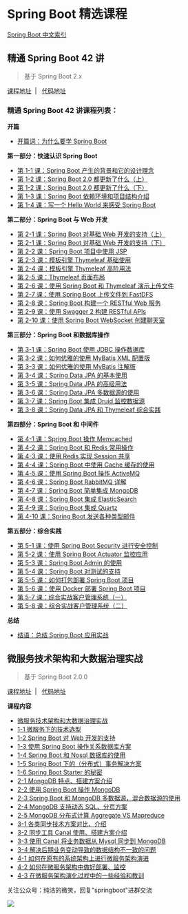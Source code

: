 # Spring Boot 精选课程

[Spring Boot 中文索引](https://github.com/ityouknow/awesome-spring-boot)

## 精通 Spring Boot 42 讲

> 基于 Spring Boot 2.x

[课程地址](https://gitbook.cn/m/mazi/comp/column?columnId=5b86228ce15aa17d68b5b55a&sceneId=d38dc800ab5e11e8b2dcb7c25abec89c) &nbsp;| &nbsp; [代码地址](https://github.com/ityouknow/spring-boot-leaning/tree/gitbook_column2.0)

### 精通 Spring Boot 42 讲课程列表：

**开篇** 

- [开篇词：为什么要学 Spring Boot](https://gitbook.cn/gitchat/column/5b86228ce15aa17d68b5b55a/topic/5b864c65e15aa17d68b5db58)

**第一部分：快速认识 Spring Boot** 

- [第 1-1 课：Spring Boot 产生的背景和它的设计理念](https://gitbook.cn/gitchat/column/5b86228ce15aa17d68b5b55a/topic/5b93c957780fdb5e97d2f35c)
- [第 1-2 课：Spring Boot 2.0 都更新了什么（上）](https://gitbook.cn/gitchat/column/5b86228ce15aa17d68b5b55a/topic/5b93c99c780fdb5e97d2f365)
- [第 1-2 课：Spring Boot 2.0 都更新了什么（下）](https://gitbook.cn/gitchat/column/5b86228ce15aa17d68b5b55a/topic/5b968861780fdb5e97d3e157)
- [第 1-3 课：Spring Boot 依赖环境和项目结构介绍](https://gitbook.cn/gitchat/column/5b86228ce15aa17d68b5b55a/topic/5ba8556f0110e7701d25dd95)
- [第 1-4 课：写一个 Hello World 来感受 Spring Boot](https://gitbook.cn/gitchat/column/5b86228ce15aa17d68b5b55a/topic/5bab5a670110e7701d268e21)

**第二部分：Spring Boot 与 Web 开发** 

- [第 2-1 课：Spring Boot 对基础 Web 开发的支持（上）](https://gitbook.cn/gitchat/column/5b86228ce15aa17d68b5b55a/topic/5baca42d80460e6b3d6f7a4d)
- [第 2-1 课：Spring Boot 对基础 Web 开发的支持（下）](https://gitbook.cn/gitchat/column/5b86228ce15aa17d68b5b55a/topic/5baca87d80460e6b3d6f7abc)
- [第 2-2 课：Spring Boot 项目中使用 JSP](https://gitbook.cn/gitchat/column/5b86228ce15aa17d68b5b55a/topic/5bbac47b9ccd7c1379f25eab)
- [第 2-3 课：模板引擎 Thymeleaf 基础使用](https://gitbook.cn/gitchat/column/5b86228ce15aa17d68b5b55a/topic/5bbd7a209ccd7c1379f30479)
- [第 2-4 课：模板引擎 Thymeleaf 高阶用法](https://gitbook.cn/gitchat/column/5b86228ce15aa17d68b5b55a/topic/5bc3fef8046eb7300661202e)
- [第 2-5 课：Thymeleaf 页面布局](https://gitbook.cn/gitchat/column/5b86228ce15aa17d68b5b55a/topic/5bc6a9cd42d7d32f50f19a2a)
- [第 2-6 课：使用 Spring Boot 和 Thymeleaf 演示上传文件](https://gitbook.cn/gitchat/column/5b86228ce15aa17d68b5b55a/topic/5bcd32eb211d0e68b1b70599)
- [第 2-7 课：使用 Spring Boot 上传文件到 FastDFS](https://gitbook.cn/gitchat/column/5b86228ce15aa17d68b5b55a/topic/5bcfdff8211d0e68b1b7b079)
- [第 2-8 课：Spring Boot 构建一个 RESTful Web 服务](https://gitbook.cn/gitchat/column/5b86228ce15aa17d68b5b55a/topic/5bd67b898b3f803a63ef9e70)
- [第 2-9 课：使用 Swagger 2 构建 RESTful APIs](https://gitbook.cn/gitchat/column/5b86228ce15aa17d68b5b55a/topic/5bd910d38b3f803a63f02463)
- [第 2-10 课：使用 Spring Boot WebSocket 创建聊天室](https://gitbook.cn/gitchat/column/5b86228ce15aa17d68b5b55a)

**第三部分：Spring Boot 和数据库操作**  

- [第 3-1 课：Spring Boot 使用 JDBC 操作数据库](https://gitbook.cn/gitchat/column/5b86228ce15aa17d68b5b55a)
- [第 3-2 课：如何优雅的使用 MyBatis XML 配置版](https://gitbook.cn/gitchat/column/5b86228ce15aa17d68b5b55a)
- [第 3-3 课：如何优雅的使用 MyBatis 注解版](https://gitbook.cn/gitchat/column/5b86228ce15aa17d68b5b55a)
- [第 3-4 课：Spring Data JPA 的基本使用](https://gitbook.cn/gitchat/column/5b86228ce15aa17d68b5b55a)
- [第 3-5 课：Spring Data JPA 的高级用法](https://gitbook.cn/gitchat/column/5b86228ce15aa17d68b5b55a)
- [第 3-6 课：Spring Data JPA 多数据源的使用](https://gitbook.cn/gitchat/column/5b86228ce15aa17d68b5b55a)
- [第 3-7 课：Spring Boot  集成 Druid 监控数据源](https://gitbook.cn/gitchat/column/5b86228ce15aa17d68b5b55a)
- [第 3-8 课：Spring Data JPA 和 Thymeleaf 综合实践](https://gitbook.cn/gitchat/column/5b86228ce15aa17d68b5b55a)

**第四部分：Spring Boot 和 中间件**    

- [第 4-1 课：Spring Boot 操作 Memcached](https://gitbook.cn/gitchat/column/5b86228ce15aa17d68b5b55a)
- [第 4-2 课：Spring Boot 和 Redis 常用操作](https://gitbook.cn/gitchat/column/5b86228ce15aa17d68b5b55a)
- [第 4-3 课：使用 Redis 实现 Session 共享](https://gitbook.cn/gitchat/column/5b86228ce15aa17d68b5b55a)
- [第 4-4 课：Spring Boot 中使用 Cache 缓存的使用](https://gitbook.cn/gitchat/column/5b86228ce15aa17d68b5b55a)
- [第 4-5 课：使用 Spring Boot 操作 ActiveMQ](https://gitbook.cn/gitchat/column/5b86228ce15aa17d68b5b55a)
- [第 4-6 课：Spring Boot  RabbitMQ 详解](https://gitbook.cn/gitchat/column/5b86228ce15aa17d68b5b55a)
- [第 4-7 课：Spring Boot 简单集成 MongoDB](https://gitbook.cn/gitchat/column/5b86228ce15aa17d68b5b55a)
- [第 4-8 课：Spring Boot 集成 ElasticSearch](https://gitbook.cn/gitchat/column/5b86228ce15aa17d68b5b55a)
- [第 4-9 课：Spring Boot 集成 Quartz](https://gitbook.cn/gitchat/column/5b86228ce15aa17d68b5b55a)
- [第 4-10 课：Spring Boot 发送各种类型邮件](https://gitbook.cn/gitchat/column/5b86228ce15aa17d68b5b55a)

**第五部分：综合实践**  

- [第 5-1 课：使用 Spring Boot Security 进行安全控制](https://gitbook.cn/gitchat/column/5b86228ce15aa17d68b5b55a)
- [第 5-2 课：使用 Spring Boot Actuator 监控应用](https://gitbook.cn/gitchat/column/5b86228ce15aa17d68b5b55a)
- [第 5-3 课：Spring Boot Admin 的使用](https://gitbook.cn/gitchat/column/5b86228ce15aa17d68b5b55a)
- [第 5-4 课：Spring Boot 对测试的支持](https://gitbook.cn/gitchat/column/5b86228ce15aa17d68b5b55a)
- [第 5-5 课：如何打包部署 Spring Boot 项目](https://gitbook.cn/gitchat/column/5b86228ce15aa17d68b5b55a)
- [第 5-6 课：使用 Docker 部署 Spring Boot 项目](https://gitbook.cn/gitchat/column/5b86228ce15aa17d68b5b55a)
- [第 5-7 课：综合实战客户管理系统（一）](https://gitbook.cn/gitchat/column/5b86228ce15aa17d68b5b55a)
- [第 5-8 课：综合实战客户管理系统（二）](https://gitbook.cn/gitchat/column/5b86228ce15aa17d68b5b55a)

**总结**  

- [结语：总结 Spring Boot 应用实战](https://gitbook.cn/gitchat/column/5b86228ce15aa17d68b5b55a)


## 微服务技术架构和大数据治理实战 

> 基于 Spring Boot 2.0.0

[课程地址](http://blog.51cto.com/cloumn/detail/4) &nbsp;| &nbsp; [代码地址](https://github.com/ityouknow/spring-boot-leaning/tree/51cto_column)

**课程内容**

- [微服务技术架构和大数据治理实战](http://blog.51cto.com/cloumn/blog/49)
- [1-1 微服务下的技术选型](http://blog.51cto.com/cloumn/blog/50)
- [1-2 Spring Boot 对 Web 开发的支持](http://blog.51cto.com/cloumn/blog/53)
- [1-3 使用 Spring Boot 操作关系数据库方案](http://blog.51cto.com/cloumn/blog/54)
- [1-4 Spring Boot 和 Nosql 数据库的使用](http://blog.51cto.com/cloumn/blog/55)
- [1-5 Spring Boot 下的（分布式）事务解决方案](http://blog.51cto.com/cloumn/blog/56)  
- [1-6 Spring Boot Starter 的秘密](http://blog.51cto.com/cloumn/blog/57)
- [2-1 MongoDB 特点、搭建方案介绍](http://blog.51cto.com/cloumn/blog/60)
- [2-2 使用 Spring Boot 操作 MongoDB](http://blog.51cto.com/cloumn/blog/69)
- [2-3 Spring Boot 和 MongoDB 多数据源，混合数据源的使用](http://blog.51cto.com/cloumn/blog/74)
- [2-4 MongoDB 支持动态 SQL、分页方案](http://blog.51cto.com/cloumn/blog/94)
- [2-5 MongoDB 分布式计算 Aggregate VS Mapreduce ](http://blog.51cto.com/cloumn/blog/94)
- [3-1 各类同步技术方案对比、介绍](http://blog.51cto.com/cloumn/blog/77)
- [3-2 同步工具 Canal 使用、搭建方案介绍](http://blog.51cto.com/cloumn/blog/78)
- [3-3 使用 Canal 将业务数据从 Mysql 同步到 MongoDB](http://blog.51cto.com/cloumn/blog/79)
- [3-4 解决后期业务变动导致的数据结构不一致的问题](http://blog.51cto.com/cloumn/blog/80)
- [4-1 如何在原有的系统架构上进行微服务架构演进](http://blog.51cto.com/cloumn/blog/81)
- [4-2 如何在微服务架构中做好部署、监控](http://blog.51cto.com/cloumn/blog/82)
- [4-3 在微服务架构演化过程中的一些经验和教训](http://blog.51cto.com/cloumn/blog/83)


关注公众号：纯洁的微笑，回复"springboot"进群交流

![](http://www.ityouknow.com/assets/images/keeppuresmile_430.jpg)